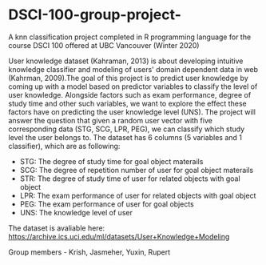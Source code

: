 # DSCI-100-group-project-

A knn classification project completed in R programming language for the course DSCI 100 offered at UBC Vancouver (Winter 2020)

User knowledge dataset (Kahraman, 2013) is about developing intuitive knowledge classifier and modeling of users' domain dependent data in web (Kahrman, 2009).The goal of this project is to predict user knowledge by coming up with a model based on predictor variables to classify the level of user knowledge. Alongside factors such as exam performance, degree of study time and other such variables, we want to explore the effect these factors have on predicting the user knowledge level (UNS). The project will answer the question that given a random user vector with five corresponding data (STG, SCG, LPR, PEG), we can classify which study level the user belongs to. The dataset has 6 columns (5 variables and 1 classifier), which are as following:

- STG: The degree of study time for goal object materails
- SCG: The degree of repetition number of user for goal object materails
- STR: The degree of study time of user for related objects with goal object
- LPR: The exam performance of user for related objects with goal object
- PEG: The exam performance of user for goal objects
- UNS: The knowledge level of user

The dataset is avaliable here: https://archive.ics.uci.edu/ml/datasets/User+Knowledge+Modeling

Group members - Krish, Jasmeher, Yuxin, Rupert
